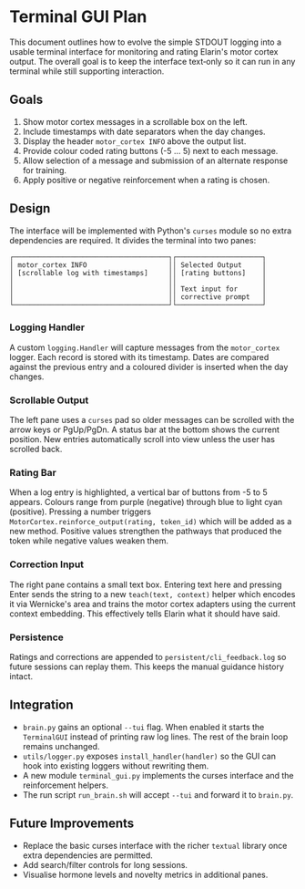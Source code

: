 # Terminal GUI Plan

This document outlines how to evolve the simple STDOUT logging into a usable terminal interface for monitoring and rating Elarin's motor cortex output.  The overall goal is to keep the interface text‑only so it can run in any terminal while still supporting interaction.

## Goals

1. Show motor cortex messages in a scrollable box on the left.
2. Include timestamps with date separators when the day changes.
3. Display the header `motor_cortex INFO` above the output list.
4. Provide colour coded rating buttons (-5 … 5) next to each message.
5. Allow selection of a message and submission of an alternate response for training.
6. Apply positive or negative reinforcement when a rating is chosen.

## Design

The interface will be implemented with Python's `curses` module so no extra dependencies are required.  It divides the terminal into two panes:

```
┌──────────────────────────────────────┐┌─────────────────────┐
│ motor_cortex INFO                    ││ Selected Output     │
│ [scrollable log with timestamps]     ││ [rating buttons]    │
│                                      ││                     │
│                                      ││ Text input for      │
│                                      ││ corrective prompt   │
└──────────────────────────────────────┘└─────────────────────┘
```

### Logging Handler

A custom `logging.Handler` will capture messages from the `motor_cortex` logger.  Each record is stored with its timestamp.  Dates are compared against the previous entry and a coloured divider is inserted when the day changes.

### Scrollable Output

The left pane uses a `curses` pad so older messages can be scrolled with the arrow keys or PgUp/PgDn.  A status bar at the bottom shows the current position.  New entries automatically scroll into view unless the user has scrolled back.

### Rating Bar

When a log entry is highlighted, a vertical bar of buttons from -5 to 5 appears.  Colours range from purple (negative) through blue to light cyan (positive).  Pressing a number triggers `MotorCortex.reinforce_output(rating, token_id)` which will be added as a new method.  Positive values strengthen the pathways that produced the token while negative values weaken them.

### Correction Input

The right pane contains a small text box.  Entering text here and pressing Enter sends the string to a new `teach(text, context)` helper which encodes it via Wernicke's area and trains the motor cortex adapters using the current context embedding.  This effectively tells Elarin what it should have said.

### Persistence

Ratings and corrections are appended to `persistent/cli_feedback.log` so future sessions can replay them.  This keeps the manual guidance history intact.

## Integration

* `brain.py` gains an optional `--tui` flag.  When enabled it starts the `TerminalGUI` instead of printing raw log lines.  The rest of the brain loop remains unchanged.
* `utils/logger.py` exposes `install_handler(handler)` so the GUI can hook into existing loggers without rewriting them.
* A new module `terminal_gui.py` implements the curses interface and the reinforcement helpers.
* The run script `run_brain.sh` will accept `--tui` and forward it to `brain.py`.

## Future Improvements

* Replace the basic curses interface with the richer `textual` library once extra dependencies are permitted.
* Add search/filter controls for long sessions.
* Visualise hormone levels and novelty metrics in additional panes.